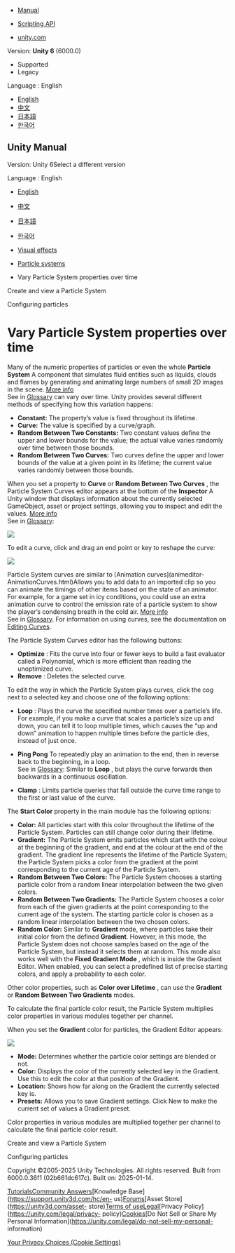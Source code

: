 [](https://docs.unity3d.com)

  * [Manual](../Manual/index.html)
  * [Scripting API](../ScriptReference/index.html)

  * [unity.com](https://unity.com/)

Version: **Unity 6** (6000.0)

  * Supported
  * Legacy

Language : English

  * [English](/Manual/varying-particle-system-properties-over-time.html)
  * [中文](/cn/current/Manual/varying-particle-system-properties-over-time.html)
  * [日本語](/ja/current/Manual/varying-particle-system-properties-over-time.html)
  * [한국어](/kr/current/Manual/varying-particle-system-properties-over-time.html)

[](https://docs.unity3d.com)

## Unity Manual

Version: Unity 6Select a different version

Language : English

  * [English](/Manual/varying-particle-system-properties-over-time.html)
  * [中文](/cn/current/Manual/varying-particle-system-properties-over-time.html)
  * [日本語](/ja/current/Manual/varying-particle-system-properties-over-time.html)
  * [한국어](/kr/current/Manual/varying-particle-system-properties-over-time.html)

  * [Visual effects](visual-effects.html)
  * [Particle systems](ParticleSystems.html)
  * Vary Particle System properties over time

[](PartSysUsage.html)

Create and view a Particle System

[](configuring-particles.html)

Configuring particles

# Vary Particle System properties over time

Many of the numeric properties of particles or even the whole **Particle
System** A component that simulates fluid entities such as liquids, clouds and
flames by generating and animating large numbers of small 2D images in the
scene. [More info](class-ParticleSystem.html)  
See in [Glossary](Glossary.html#particlesystem) can vary over time. Unity
provides several different methods of specifying how this variation happens:

  * **Constant:** The property’s value is fixed throughout its lifetime.
  * **Curve:** The value is specified by a curve/graph.
  * **Random Between Two Constants:** Two constant values define the upper and lower bounds for the value; the actual value varies randomly over time between those bounds.
  * **Random Between Two Curves:** Two curves define the upper and lower bounds of the value at a given point in its lifetime; the current value varies randomly between those bounds.

When you set a property to **Curve** or **Random Between Two Curves** , the
Particle System Curves editor appears at the bottom of the **Inspector** A
Unity window that displays information about the currently selected
GameObject, asset or project settings, allowing you to inspect and edit the
values. [More info](UsingTheInspector.html)  
See in [Glossary](Glossary.html#Inspector):

![](../uploads/Main/ParticleSystemCurve.png)

To edit a curve, click and drag an end point or key to reshape the curve:

![](../uploads/Main/ParticleSystemCurveKeys.png)

Particle System curves are similar to [Animation curves](animeditor-
AnimationCurves.html)Allows you to add data to an imported clip so you can
animate the timings of other items based on the state of an animator. For
example, for a game set in icy conditions, you could use an extra animation
curve to control the emission rate of a particle system to show the player’s
condensing breath in the cold air. [More
info](AnimationCurvesOnImportedClips.html)  
See in [Glossary](Glossary.html#AnimationCurves). For information on using
curves, see the documentation on [Editing Curves](EditingCurves.html).

The Particle System Curves editor has the following buttons:

  * **Optimize** : Fits the curve into four or fewer keys to build a fast evaluator called a Polynomial, which is more efficient than reading the unoptimized curve.
  * **Remove** : Deletes the selected curve.

To edit the way in which the Particle System plays curves, click the cog next
to a selected key and choose one of the following options:

  * **Loop** : Plays the curve the specified number times over a particle’s life. For example, if you make a curve that scales a particle’s size up and down, you can tell it to loop multiple times, which causes the “up and down” animation to happen multiple times before the particle dies, instead of just once.
  * **Ping Pong** To repeatedly play an animation to the end, then in reverse back to the beginning, in a loop.  
See in [Glossary](Glossary.html#PingPong): Similar to **Loop** , but plays the
curve forwards then backwards in a continuous oscillation.

  * **Clamp** : Limits particle queries that fall outside the curve time range to the first or last value of the curve.

The **Start Color** property in the main module has the following options:

  * **Color:** All particles start with this color throughout the lifetime of the Particle System. Particles can still change color during their lifetime.
  * **Gradient:** The Particle System emits particles which start with the colour at the beginning of the gradient, and end at the colour at the end of the gradient. The gradient line represents the lifetime of the Particle System; the Particle System picks a color from the gradient at the point corresponding to the current age of the Particle System.
  * **Random Between Two Colors:** The Particle System chooses a starting particle color from a random linear interpolation between the two given colors.
  * **Random Between Two Gradients:** The Particle System chooses a color from each of the given gradients at the point corresponding to the current age of the system. The starting particle color is chosen as a random linear interpolation between the two chosen colors.
  * **Random Color:** Similar to **Gradient** mode, where particles take their initial color from the defined **Gradient**. However, in this mode, the Particle System does not choose samples based on the age of the Particle System, but instead it selects them at random. This mode also works well with the **Fixed Gradient Mode** , which is inside the Gradient Editor. When enabled, you can select a predefined list of precise starting colors, and apply a probability to each color.

Other color properties, such as **Color over Lifetime** , can use the
**Gradient** or **Random Between Two Gradients** modes.

To calculate the final particle color result, the Particle System multiplies
color properties in various modules together per channel.

When you set the **Gradient** color for particles, the Gradient Editor
appears:

![](../uploads/Main/PartSysGradientEditor.png)

  * **Mode:** Determines whether the particle color settings are blended or not.
  * **Color:** Displays the color of the currently selected key in the Gradient. Use this to edit the color at that position of the Gradient.
  * **Location:** Shows how far along on the Gradient the currently selected key is.
  * **Presets:** Allows you to save Gradient settings. Click New to make the current set of values a Gradient preset.

Color properties in various modules are multiplied together per channel to
calculate the final particle color result.

[](PartSysUsage.html)

Create and view a Particle System

[](configuring-particles.html)

Configuring particles

Copyright ©2005-2025 Unity Technologies. All rights reserved. Built from
6000.0.36f1 (02b661dc617c). Built on: 2025-01-14.

[Tutorials](https://learn.unity.com/)[Community
Answers](https://answers.unity3d.com)[Knowledge
Base](https://support.unity3d.com/hc/en-
us)[Forums](https://forum.unity3d.com)[Asset Store](https://unity3d.com/asset-
store)[Terms of
use](https://docs.unity3d.com/Manual/TermsOfUse.html)[Legal](https://unity.com/legal)[Privacy
Policy](https://unity.com/legal/privacy-
policy)[Cookies](https://unity.com/legal/cookie-policy)[Do Not Sell or Share
My Personal Information](https://unity.com/legal/do-not-sell-my-personal-
information)

[Your Privacy Choices (Cookie Settings)](javascript:void\(0\);)

